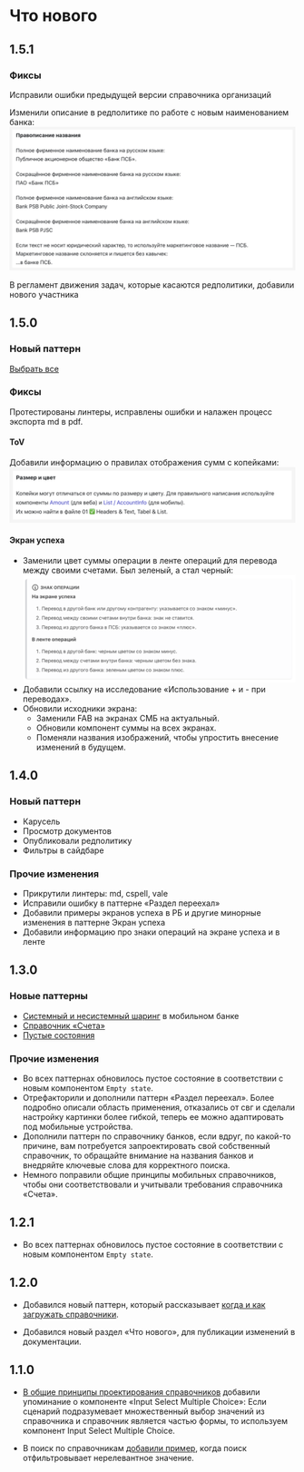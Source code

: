# Что нового

## 1.5.1

### Фиксы

Исправили ошибки предыдущей версии справочника организаций

Изменили описание в редполитике по работе с новым наименованием банка:
![1.5.0](./1.5.1-1.png)

В регламент движения задач, которые касаются редполитики, добавили нового участника

## 1.5.0

### Новый паттерн

[Выбрать все](../patterns/select-all/)

### Фиксы

Протестированы линтеры, исправлены ошибки и налажен процесс экспорта md в pdf.

#### ToV

Добавили информацию о правилах отображения сумм с копейками:
![1.5.0](./1.5.0-1.png)

#### Экран успеха

- Заменили цвет суммы операции в ленте операций для перевода между своими счетами. Был зеленый, а стал черный:
  ![1.5.0](./1.5.0-2.png)
- Добавили ссылку на исследование «Использование + и - при переводах».
- Обновили исходники экрана:
  - Заменили FAB на экранах СМБ на актуальный.
  - Обновили компонент суммы на всех экранах.
  - Поменяли названия изображений, чтобы упростить внесение изменений в будущем.

## 1.4.0

### Новый паттерн

- Карусель
- Просмотр документов
- Опубликовали редполитику
- Фильтры в сайдбаре

### Прочие изменения

- Прикрутили линтеры: md, cspell, vale
- Исправили ошибку в паттерне «Раздел переехал»
- Добавили примеры экранов успеха в РБ и другие минорные изменения в паттерне Экран успеха
- Добавили информацию про знаки операций на экране успеха и в ленте

## 1.3.0

### Новые паттерны

- [Системный и несистемный шаринг](../patterns/sharescreen/) в мобильном банке
- [Справочник «Счета»](../patterns/classified/bill/)
- [Пустые состояния](../patterns/empty-state/)

### Прочие изменения

- Во всех паттернах обновилось пустое состояние в соответствии с новым компонентом `Empty state`.
- Отрефакторили и дополнили паттерн «Раздел переехал». Более подробно описали область применения, отказались от свг и сделали настройку картинки более гибкой, теперь ее можно адаптировать под мобильные устройства.
- Дополнили паттерн по справочнику банков, если вдруг, по какой-то причине, вам потребуется запроектировать свой собственный справочник, то обращайте внимание на названия банков и внедряйте ключевые слова для корректного поиска.
- Немного поправили общие принципы мобильных справочников, чтобы они соответствовали и учитывали требования справочника «Счета».

## 1.2.1

- Во всех паттернах обновилось пустое состояние в соответствии с новым компонентом `Empty state`.

## 1.2.0

- Добавился новый паттерн, который рассказывает [когда и как загружать справочники](../../patterns/classified/when-to-upload/).

- Добавился новый раздел «Что нового», для публикации изменений в документации.

## 1.1.0

- [В общие принципы проектирования справочников](../../patterns/classified/) добавили упоминание о компоненте «Input Select Multiple Choice»: Если сценарий подразумевает множественный выбор значений из справочника и справочник является частью формы, то используем компонент Input Select Multiple Choice.

- В поиск по справочникам [добавили пример](../../patterns/classified/search/), когда поиск отфильтровывает нерелевантное значение.
